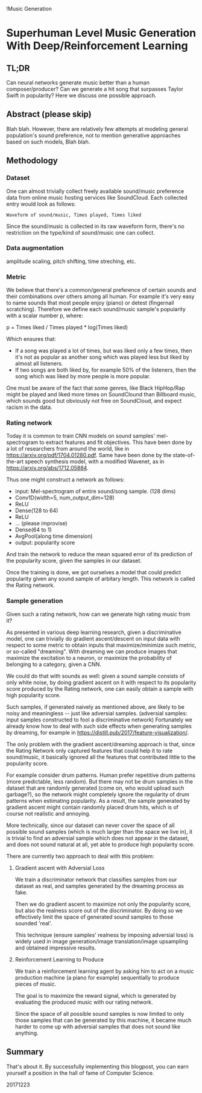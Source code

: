 !Music Generation

# Superhuman Level Music Generation With Deep/Reinforcement Learning

## TL;DR

Can neural networks generate music better than a human composer/producer? Can we generate a hit song that surpasses Taylor Swift in popularity? Here we discuss one possible approach.

## Abstract (please skip)

Blah blah. However, there are relatively few attempts at modeling general population's sound preference, not to mention generative approaches based on such models, Blah blah.

## Methodology

### Dataset

One can almost trivially collect freely available sound/music preference data from online music hosting services like SoundCloud. Each collected entry would look as follows:

```text
Waveform of sound/music, Times played, Times liked
```

Since the sound/music is collected in its raw waveform form, there's no restriction on the type/kind of sound/music one can collect.

### Data augmentation

amplitude scaling, pitch shifting, time streching, etc.

### Metric

We believe that there's a common/general preference of certain sounds and their combinations over others among all human. For example it's very easy to name sounds that most people enjoy (piano) or detest (fingernail scratching). Therefore we define each sound/music sample's popularity with a scalar number p, where:

p = Times liked / Times played * log(Times liked)

Which ensures that:

- If a song was played a lot of times, but was liked only a few times, then it's not as popular as another song which was played less but liked by almost all listeners.
- If two songs are both liked by, for example 50% of the listeners, then the song which was liked by more people is more popular.

One must be aware of the fact that some genres, like Black HipHop/Rap might be played and liked more times on SoundClound than Billboard music, which sounds good but obviously not free on SoundCloud, and expect racism in the data.

### Rating network

Today it is common to train CNN models on sound samples' mel-spectrogram to extract features and fit objectives. This have been done by a lot of researchers from around the world, like in <https://arxiv.org/pdf/1704.01280.pdf>. Same have been done by the state-of-the-art speech synthesis model, with a modified Wavenet, as in <https://arxiv.org/abs/1712.05884>.

Thus one might construct a network as follows:

- input: Mel-spectrogram of entire sound/song sample. (128 dims)
- Conv1D(width=5, num_output_dim=128)
- ReLU
- Dense(128 to 64)
- ReLU
- ... (please improvise)
- Dense(64 to 1)
- AvgPool(along time dimension)
- output: popularity score

And train the network to reduce the mean squared error of its prediction of the popularity score, given the samples in our dataset.

Once the training is done, we got ourselves a model that could predict popularity given any sound sample of arbitary length. This network is called the Rating network.

### Sample generation

Given such a rating network, how can we generate high rating music from it?

As presented in various deep learning research, given a discriminative model, one can trivially do gradient ascent/descent on input data with respect to some metric to obtain inputs that maximize/minimize such metric, or so-called "dreaming". With dreaming we can produce images that maximize the excitation to a neuron, or maximize the probability of belonging to a category, given a CNN.

We could do that with sounds as well: given a sound sample consists of only white noise, by doing gradient ascent on it with respect to its popularity score produced by the Rating network, one can easily obtain a sample with high popularity score.

Such samples, if generated naively as mentioned above, are likely to be noisy and meaningless -- just like adversial samples. (adversial samples: input samples constructed to fool a discriminative network) Fortunately we already know how to deal with such side effects when generating samples by dreaming, for example in <https://distill.pub/2017/feature-visualization/>.

The only problem with the gradient ascent/dreaming approach is that, since the Rating Network only captured features that could help it to rate sound/music, it basically ignored all the features that contributed little to the popularity score.

For example consider drum patterns. Human prefer repetitive drum patterns (more predictable, less random). But there may not be drum samples in the dataset that are randomly generated (come on, who would upload such garbage?), so the network might completely ignore the regularity of drum patterns when estimating popularity. As a result, the sample generated by gradient ascent might contain randomly placed drum hits, which is of course not realistic and annoying.

More technically, since our dataset can never cover the space of all possible sound samples (which is much larger than the space we live in), it is trivial to find an adversial sample which does not appear in the dataset, and does not sound natural at all, yet able to produce high popularity score.

There are currently two approach to deal with this problem:

1. Gradient ascent with Adversial Loss

    We train a discriminator network that classifies samples from our dataset as real, and samples generated by the dreaming process as fake.

    Then we do gradient ascent to maximize not only the popularity score, but also the realness score out of the discriminator. By doing so we effectively limit the space of generated sound samples to those sounded 'real'.

    This technique (ensure samples' realness by imposing adversial loss) is widely used in image generation/image translation/image upsampling and obtained impressive results.

2. Reinforcement Learning to Produce

    We train a reinforcement learning agent by asking him to act on a music production machine (a piano for example) sequentially to produce pieces of music.

    The goal is to maximize the reward signal, which is generated by evaluating the produced music with our rating network.

    Since the space of all possible sound samples is now limited to only those samples that can be generated by this machine, it became much harder to come up with adversial samples that does not sound like anything.

## Summary

That's about it. By successfully implementing this blogpost, you can earn yourself a position in the hall of fame of Computer Science.

20171223
